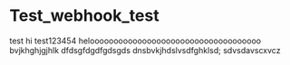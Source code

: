 # Test_webhook_test
test
hi
test123454
heloooooooooooooooooooooooooooooooooooo
bvjkhghjgjhlk
dfdsgfdgdfgdsgds
dnsbvkjhdslvsdfghklsd;
sdvsdavscxvcz
